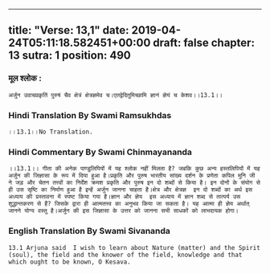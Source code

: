 
---
title: "Verse: 13,1"
date: 2019-04-24T05:11:18.582451+00:00
draft: false
chapter: 13
sutra: 1
position: 490
---
### मूल श्लोक :
```
अर्जुन उवाचप्रकृतिं पुरुषं चैव क्षेत्रं क्षेत्रज्ञमेव च।एतद्वेदितुमिच्छामि ज्ञानं ज्ञेयं च केशव।।13.1।।

```

### Hindi Translation By Swami Ramsukhdas
```
।।13.1।।No Translation.

```

### Hindi Commentary By Swami Chinmayananda
```
।।13.1।। गीता की अनेक पाण्डुलिपियों में यह श्लोक नहीं मिलता है? जबकि कुछ अन्य हस्तलिपियों में यह अर्जुन की जिज्ञासा के रूप में दिया हुआ है।प्रकृति और पुरुष भारतीय सांख्य दर्शन के प्रणेता कपिल मुनि जी ने जड़ और चेतन तत्त्वों का निर्देश क्रमश प्रकृति और पुरुष इन दो शब्दों से किया है। इन दोनों के संयोग से ही उस सृष्टि का निर्माण हुआ है इन्हें अर्जुन जानना चाहता है।क्षेत्र और क्षेत्रज्ञ  इन दो शब्दों का अर्थ इस अध्याय की प्रस्तावना में स्पष्ट किया गया है।ज्ञान और ज्ञेय  इस अध्याय में ज्ञान शब्द से तात्पर्य उस शुद्धान्तकरण से हैं? जिसके द्वारा ही आत्मतत्त्व का अनुभव किया जा सकता है। यह आत्मा ही ज्ञेय अर्थात् जानने योग्य वस्तु है।अर्जुन की इस जिज्ञासा के उत्तर को जानना सभी साधकों को लाभदायक होगा।

```

### English Translation By Swami  Sivananda
```
13.1 Arjuna said  I wish to learn about Nature (matter) and the Spirit (soul), the field and the knower of the field, knowledge and that which ought to be known, O Kesava.

```

